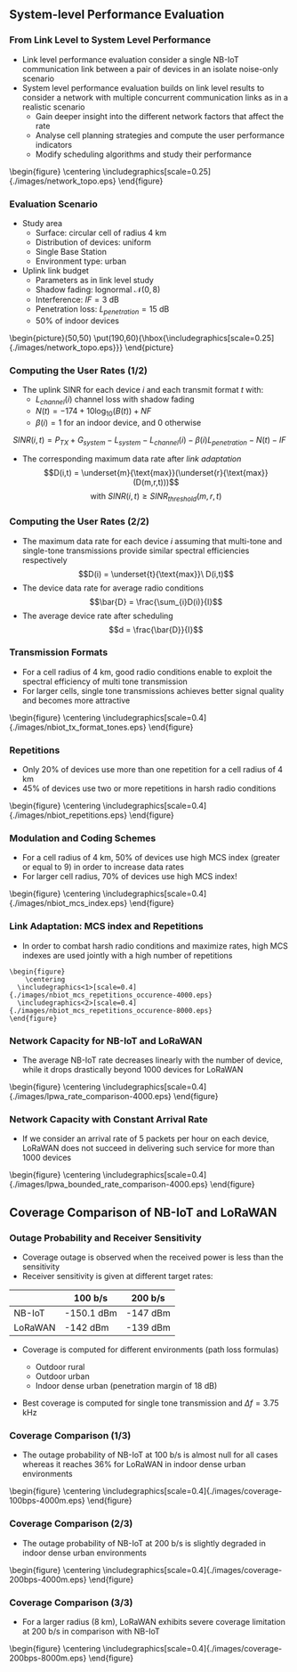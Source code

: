## System-level Performance Evaluation

### From Link Level to System Level Performance

- Link level performance evaluation consider a single NB-IoT communication link between a pair of devices in an isolate noise-only scenario
- System level performance evaluation builds on link level results to consider a network with multiple concurrent communication links as in a realistic scenario
  - Gain deeper insight into the different network factors that affect the rate
  - Analyse cell planning strategies and compute the user performance indicators
  - Modify scheduling algorithms and study their performance 

\begin{figure}
	\centering
  \includegraphics[scale=0.25]{./images/network_topo.eps}
\end{figure}

<!--
  - Analyze the rate of NB-IoT transmission modes under different scenarios
  - Gain deeper insight into the different factors that can affect the rate
  - Modify parameters and propagation conditions and study their effect
-->

### Evaluation Scenario
- Study area
    - Surface: circular cell of radius 4 km
    - Distribution of devices: uniform
    - Single Base Station
    - Environment type: urban
- Uplink link budget
  - Parameters as in link level study
  - Shadow fading: lognormal $\mathcal{N}(0,8)$
  - Interference: $IF = 3$ dB
  - Penetration loss: $L_{penetration} = 15$ dB
  - 50% of indoor devices

\begin{picture}(50,50)
\put(190,60){\hbox{\includegraphics[scale=0.25]{./images/network_topo.eps}}}
\end{picture}

### Computing the User Rates (1/2)

- The uplink SINR for each device $i$ and each transmit format $t$ with:
  - $L_{channel}(i)$ channel loss with shadow fading
  - $N(t) = -174+10\text{log}_{10}(B(t)) + NF$
  - $\beta(i) = 1$ for an indoor device, and 0 otherwise

$$SINR(i,t) = P_{TX} + G_{system} - L_{system} - L_{channel}(i) - \beta(i) L_{penetration} - N(t) - IF$$

- The corresponding maximum data rate after *link adaptation*
$$D(i,t) = \underset{m}{\text{max}}(\underset{r}{\text{max}}(D(m,r,t)))$$ 
$$\text{with } SINR(i,t) \geq SINR_{threshold}(m,r,t)$$

<!--  
  - This is equal to the feasible rate with the lowest number of repetitions and highest MCS index 
-->

### Computing the User Rates (2/2)

- The maximum data rate for each device $i$ assuming that multi-tone and single-tone transmissions provide similar spectral efficiencies respectively
$$D(i) = \underset{t}{\text{max}}\ D(i,t)$$
- The device data rate for average radio conditions
$$\bar{D} = \frac{\sum_{i}D(i)}{I}$$
- The average device rate after scheduling
$$d = \frac{\bar{D}}{I}$$

### Transmission Formats

- For a cell radius of 4 km, good radio conditions enable to exploit the spectral efficiency of multi tone transmission
- For larger cells, single tone transmissions achieves better signal quality and becomes more attractive 

\begin{figure}
	\centering
  \includegraphics[scale=0.4]{./images/nbiot_tx_format_tones.eps}
\end{figure}

### Repetitions

- Only 20% of devices use more than one repetition for a cell radius of 4 km
- 45% of devices use two or more repetitions in harsh radio conditions 

\begin{figure}
	\centering
  \includegraphics[scale=0.4]{./images/nbiot_repetitions.eps}
\end{figure}

### Modulation and Coding Schemes
- For a cell radius of 4 km, 50% of devices use high MCS index (greater or equal to 9) in order to increase data rates
- For larger cell radius, 70% of devices use high MCS index!

\begin{figure}
	\centering
  \includegraphics[scale=0.4]{./images/nbiot_mcs_index.eps}
\end{figure}

### Link Adaptation: MCS index and Repetitions

- In order to combat harsh radio conditions and maximize rates, high MCS indexes are used jointly with a high number of repetitions

```{=latex}
\begin{figure}
	\centering
  \includegraphics<1>[scale=0.4]{./images/nbiot_mcs_repetitions_occurence-4000.eps}
  \includegraphics<2>[scale=0.4]{./images/nbiot_mcs_repetitions_occurence-8000.eps}
\end{figure}
```

### Network Capacity for NB-IoT and LoRaWAN
- The average NB-IoT rate decreases linearly with the number of device, while it drops drastically beyond 1000 devices for LoRaWAN

\begin{figure}
	\centering
  \includegraphics[scale=0.4]{./images/lpwa_rate_comparison-4000.eps}
\end{figure}

### Network Capacity with Constant Arrival Rate 

- If we consider an arrival rate of 5 packets per hour on each device, LoRaWAN does not succeed in delivering such service for more than 1000 devices

\begin{figure}
	\centering
  \includegraphics[scale=0.4]{./images/lpwa_bounded_rate_comparison-4000.eps}
\end{figure}

<!--
### Results
- Spectral efficiency/instantaneous physical rate, for multi-tone and single-tone transmissions
    - Multi-tone transmissions provide similar spectral efficiencies. Consequently, network capacity = maximum data rate $\Rightarrow$ RU = 180 kHz (12 subcarriers) over 1 ms
    - Single-tone transmissions provide similar spectral efficiencies. Consequently, maximum data rate $\Rightarrow$ RU = 15 kHz over 8 ms
    - Generate devices, compute their received SNR
    - Perform link adaptation: determine their MCS and number of repetitions
    - Deduce their instantaneous physical rate/spectral efficiency
    - Average user instantaneous physical rate/spectral efficiency $\rightarrow$ network capacity = average number of devices per cell = average user instantaneous rate/average user required rate

### Results
- Link adaptation
    - Objective: maximize the instantaneous physical rate
    - For each number of repetition $R$, identify the MCS that maximizes the instantaneous rate, subject to: received SNR $\geq SNR_{threshold}$ $\Rightarrow$ one MCS candidate for each $R$
    - Choose, from these candidates, the (MCS, $R$) couple that maximizes the instantaneous physical rate
- Results:
    - Average user instantaneous rate to compute the cell capacity
    - Percentage of users using each MCS, or each (MCS, $R$) couple if more relevant
-->

## Coverage Comparison of NB-IoT and LoRaWAN

### Outage Probability and Receiver Sensitivity

- Coverage outage is observed when the received power is less than the sensitivity
- Receiver sensitivity is given at different target rates:

|         | 100 b/s       | 200 b/s  |
|---------|---------------|----------|
| NB-IoT  | -150.1 dBm    | -147 dBm |
| LoRaWAN | -142 dBm      | -139 dBm |

- Coverage is computed for different environments (path loss formulas)
  - Outdoor rural
  - Outdoor urban
  - Indoor dense urban (penetration margin of 18 dB)

- Best coverage is computed for single tone transmission and $\Delta f = 3.75$ kHz

### Coverage Comparison (1/3)
- The outage probability of NB-IoT at 100 b/s is almost null for all cases whereas it reaches 36% for LoRaWAN in indoor dense urban environments

\begin{figure}
	\centering
  \includegraphics[scale=0.4]{./images/coverage-100bps-4000m.eps}
\end{figure}

### Coverage Comparison (2/3)
- The outage probability of NB-IoT at 200 b/s is slightly degraded in indoor dense urban environments

\begin{figure}
	\centering
  \includegraphics[scale=0.4]{./images/coverage-200bps-4000m.eps}
\end{figure}

### Coverage Comparison (3/3)
- For a larger radius (8 km), LoRaWAN exhibits severe coverage limitation at 200 b/s in comparison with NB-IoT 

\begin{figure}
	\centering
  \includegraphics[scale=0.4]{./images/coverage-200bps-8000m.eps}
\end{figure}
